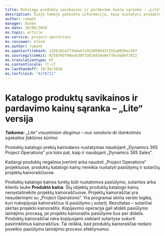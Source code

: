 ```yaml
---
title: Katalogo produktų savikainos ir pardavimo kainų sąranka – „Lite“ versija
description: Šioje temoje pateikta informacija, kaip nustatyti produktų kataloge esančių prekių savikainą ir pardavimo tarifus.
author: rumant
manager: Annbe
ms.date: 10/09/2020
ms.topic: article
ms.service: project-operations
ms.reviewer: kfend
ms.author: rumant
ms.openlocfilehash: 135b182af73bdab7a3520589431332ad059ec497
ms.sourcegitcommit: 625878bf48ea530f3381843be0e778cebbbf1922
ms.translationtype: HT
ms.contentlocale: lt-LT
ms.lasthandoff: 10/30/2020
ms.locfileid: "4176711"
---
```

# <a name="set-up-cost-and-sales-rates-for-catalog-products---lite"></a>Katalogo produktų savikainos ir pardavimo kainų sąranka – „Lite“ versija

_**Taikoma:** „Lite“ visuotiniam diegimui – nuo sandorio iki išankstinės sąskaitos faktūros kūrimo_


Produktų katalogo prekių kainodaros nustatymas naudojant „Dynamics 365 Project Operations“ yra toks pat, kaip ir naudojant „Dynamics 365 Sales“.

Kadangi produktų negalima įvertinti arba naudoti „Project Operations“ projektuose, produktų katalogo kainų nereikia nustatyti pasiūlymų ir sutarčių projektų kainoraščiuose.

Produktų katalogo kainos turėtų būti nustatomos pasiūlymo, sutarties arba kliento lauke **Produkto kaina**. Šių objektų produktų katalogo kainų nenustatinėkite projektų kainoraščiuose. Projektų kainoraščiai yra nesuderinami su „Project Operations“. Yra programai skirta verslo logika, kuri nukopijuoja kainoraščius iš pasiūlymo į sutartį. Rezultatas – sutarčiai skirtas projekto kainoraštis. Kopijavimo operacija gali atidėti pasiūlymo laimėjimo procesą, jei projekto kainoraštis pasiūlyme bus per didelis. Produktų kainoraščiai nėra kopijuojami siekiant sutartyse sukurti pasirinktinius kainoraščius. Tai reiškia, kad produktų kainoraščiai nedaro poveikio pasiūlymo laimėjimo proceso efektyvumui.
